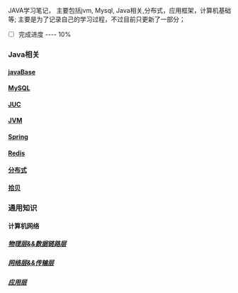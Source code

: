 JAVA学习笔记， 主要包括jvm, Mysql, Java相关,分布式，应用框架，计算机基础等;
主要是为了记录自己的学习过程，不过目前只更新了一部分；
- [ ] 完成进度 ---- 10%
### Java相关
#### [javaBase](/docs/java/javaBase.md)
#### [MySQL](/docs/java/MySQL.md)
#### [JUC](/docs/java/JUC.md)
#### [JVM](/docs/java/JVM.md)
#### [Spring](/docs/java/spring.md)
#### [Redis](/docs/java/Redis.md)
#### [分布式](/docs/java/分布式.md)
#### [拾贝](/docs/java/拾贝.md)
### 通用知识
#### 计算机网络
##### [物理层&&数据链路层](/docs/通用/计算机网络_0.md)
##### [网络层&&传输层](/docs/通用/计算机网络_1.md)
##### [应用层](/docs/通用/计算机网络_2.md)
